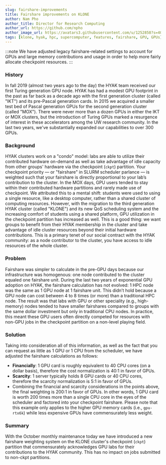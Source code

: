 ```yaml
---
slug: fairshare-improvements
title: Fairshare improvements on KLONE
author: Nam Pho
author_title: Director for Research Computing
author_url: https://github.com/npho
author_image_url: https://avatars3.githubusercontent.com/u/1252858?s=400&v=4
tags: [klone, hyak, hpc, supercomputer, features, fairshare, GPU, GPUs]
---
```


:::note
We have adjusted legacy fairshare-related settings to account for GPUs and large memory contributions and usage in order to help more fairly allocate checkpoint resources.
:::

### History

In fall 2019 (almost two years ago to the day) the HYAK team received our first Turing generation GPU node. HYAK has had a modest GPU footprint in the past as far back as a decade ago with the first generation cluster (called "IKT") and its pre-Pascal generation cards. In 2015 we acquired a smaller test bed of Pascal generation GPUs for the second generation cluster (called "MOX"). There were never more than a dozen GPUs in either the IKT or MOX clusters, but the introduction of Turing GPUs marked a resurgence of interest in these accelerators among the UW research community. In the last two years, we've substantially expanded our capabilities to over 300 GPUs.

### Background

HYAK clusters work on a "condo" model: labs are able to utilize their contributed hardware on-demand as well as take advantage of idle capacity from other groups' hardware via the checkpoint (`ckpt`) partition. Your checkpoint priority — or "fairshare" in SLURM scheduler parlance — is weighted such that your fairshare is directly proportional to your lab’s contribution to the cluster. In the MOX days, GPU users tended to stay within their contributed hardware partitions and rarely made use of checkpoint. We attributed this to a mental shift: students were used to using a single resource, like a desktop computer, rather than a shared cluster of computing resources. However, with the migration to the third generation HYAK cluster (called "KLONE") and its new QoS scheduling system and the increasing comfort of students using a shared platform, GPU utilization in the checkpoint partition has increased as well. This is a good thing: we want groups to benefit from their HYAK membership in the cluster and take advantage of idle cluster resources beyond their initial hardware contributions. This is a primary tenet of our social contract with the HYAK community: as a node contributor to the cluster, you have access to idle resources of the whole cluster.

### Problem

Fairshare was simpler to calculate in the pre-GPU days because our infrastructure was homogenous: one node contributed to the cluster equaled one fairshare unit. During the last two years of exponential GPU adoption on HYAK, the fairshare calculation has not evolved: 1 HPC node was the same as 1 GPU node at 1 fairshare unit. This didn’t hold because a GPU node can cost between 4 to 8 times (or more) than a traditional HPC node. The result was that labs with GPU or other speciality (e.g., high-memory) nodes tended to have smaller fairshares compared to groups with the same dollar investment but only in traditional CPU nodes. In practice, this meant these GPU users often directly competed for resources with non-GPU jobs in the checkpoint partition on a non-level playing field.

### Solution

Taking into consideration all of this information, as well as the fact that you can request as little as 1 GPU or 1 CPU from the scheduler, we have adjusted the fairshare calculations as follows:
* **Financially**: 1 GPU card is roughly equivalent to 40 CPU cores (on a dollar basis), therefore the cost normalization is 40:1 in favor of GPUs. 
* **Scarcity**: 1 server typically holds 8 GPU cards or 40 CPU cores, therefore the scarcity normalization is 5:1 in favor of GPUs.
* Combining the financial and scarcity considerations in the points above, the final weighting is 200:1 in favor of GPUs. In other words, 1 GPU card is worth 200 times more than a single CPU core in the eyes of the scheduler and factored into your checkpoint fairshare. Please note that this example only applies to the higher GPU memory cards (i.e., `gpu-rtx6k`) while less expensive GPUs have commensurately less weight.

### Summary

With the October monthly maintenance today we have introduced a new fairshare weighting system on the KLONE cluster's checkpoint (`ckpt`) partition that commensurately acknowledges GPU labs for their contributions to the HYAK community. This has no impact on jobs submitted to non-ckpt partitions.
